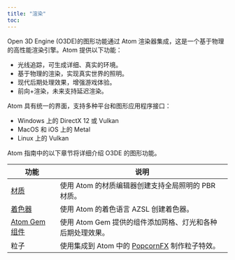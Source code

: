 ```yaml
---
title: "渲染"
toc:
---
```


Open 3D Engine (O3DE)的图形功能通过 Atom 渲染器集成，这是一个基于物理的高性能渲染引擎。Atom 提供以下功能：

* 光线追踪，可生成详细、真实的环境。
* 基于物理的渲染，实现真实世界的照明。
* 现代后期处理效果，增强游戏体验。
* 前向+渲染，未来支持延迟渲染。


Atom 具有统一的界面，支持多种平台和图形应用程序接口：
* Windows 上的 DirectX 12 或 Vulkan
* MacOS 和 iOS 上的 Metal
* Linux 上的 Vulkan

Atom 指南中的以下章节将详细介绍 O3DE 的图形功能。

| 功能 | 说明 |
| - | - |
| [材质](/docs/atom-guide/dev-guide/materials/) | 使用 Atom 的材质编辑器创建支持全局照明的 PBR 材质。 |
| [着色器](/docs/atom-guide/dev-guide/shaders/) | 使用 Atom 的着色语言 AZSL 创建着色器。 |
| [Atom Gem 组件](/docs/user-guide/components/reference/#atom) | 使用 Atom Gem 提供的组件添加网格、灯光和各种后期处理效果。|
| 粒子 | 使用集成到 Atom 中的 [PopcornFX](https://www.popcornfx.com/o3de/) 制作粒子特效。 |
